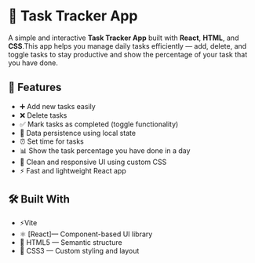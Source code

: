 # 📝 Task Tracker App

A simple and interactive **Task Tracker App** built with **React**, **HTML**, and **CSS**.This app helps you manage daily tasks efficiently — add, delete, and toggle tasks to stay productive and show the percentage of your task that you have done.

## 🚀 Features

- ➕ Add new tasks easily  
- ❌ Delete tasks  
- ✅ Mark tasks as completed (toggle functionality)  
- 💾 Data persistence using local state  
- ⏰ Set time for tasks
- 📊 Show the task percentage you have done in a day
- 🎨 Clean and responsive UI using custom CSS  
- ⚡ Fast and lightweight React app  

## 🛠️ Built With
- ⚡Vite
- ⚛️ [React]— Component-based UI library  
- 🧱 HTML5 — Semantic structure  
- 🎨 CSS3 — Custom styling and layout


